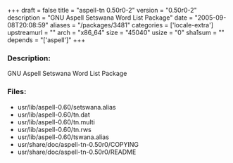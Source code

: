 +++
draft = false
title = "aspell-tn 0.50r0-2"
version = "0.50r0-2"
description = "GNU Aspell Setswana Word List Package"
date = "2005-09-08T20:08:59"
aliases = "/packages/3481"
categories = ['locale-extra']
upstreamurl = ""
arch = "x86_64"
size = "45040"
usize = "0"
sha1sum = ""
depends = "['aspell']"
+++
### Description: 
GNU Aspell Setswana Word List Package

### Files: 
* usr/lib/aspell-0.60/setswana.alias
* usr/lib/aspell-0.60/tn.dat
* usr/lib/aspell-0.60/tn.multi
* usr/lib/aspell-0.60/tn.rws
* usr/lib/aspell-0.60/tswana.alias
* usr/share/doc/aspell-tn-0.50r0/COPYING
* usr/share/doc/aspell-tn-0.50r0/README
